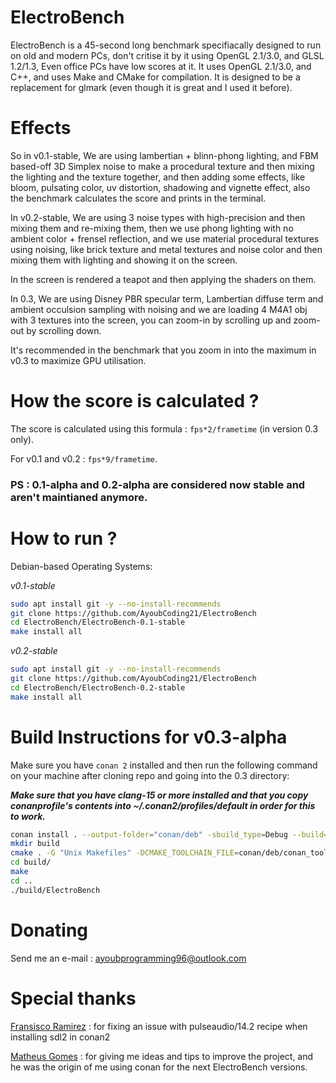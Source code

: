 # ElectroBench
ElectroBench is a 45-second long benchmark specifiacally designed to run on old and modern PCs, don't critise it by it using OpenGL 2.1/3.0, and GLSL 1.2/1.3, Even office PCs have low scores at it.
It uses OpenGL 2.1/3.0, and C++, and uses Make and CMake for compilation. It is designed to be a replacement for glmark (even though it is great and I used it before).

# Effects
So in v0.1-stable, We are using lambertian + blinn-phong lighting, and FBM based-off 3D Simplex noise to make a procedural texture and then mixing the lighting and the texture together, and then adding some effects, like bloom, pulsating color, uv distortion, shadowing and vignette effect, also the benchmark calculates the score and prints in the terminal.

In v0.2-stable, We are using 3 noise types with high-precision and then mixing them and re-mixing them, then we use phong lighting with no ambient color + frensel reflection, and we use material procedural textures using noising, like brick texture and metal textures and noise color and then mixing them with lighting and showing it on the screen.

In the screen is rendered a teapot and then applying the shaders on them.

In 0.3, We are using Disney PBR specular term, Lambertian diffuse term and ambient occulsion sampling with noising and we are loading 4 M4A1 obj with 3 textures into the screen, you can zoom-in by scrolling up and zoom-out by scrolling down.

It's recommended in the benchmark that you zoom in into the maximum in v0.3 to maximize GPU utilisation.

# How the score is calculated ?
The score is calculated using this formula : ```fps*2/frametime``` (in version 0.3 only).

For v0.1 and v0.2 : ```fps*9/frametime```.

### PS : 0.1-alpha and 0.2-alpha are considered now stable and aren't maintianed anymore.

# How to run ?

Debian-based Operating Systems:

*v0.1-stable*

```bash
sudo apt install git -y --no-install-recommends
git clone https://github.com/AyoubCoding21/ElectroBench
cd ElectroBench/ElectroBench-0.1-stable
make install all
```

*v0.2-stable*
```bash
sudo apt install git -y --no-install-recommends
git clone https://github.com/AyoubCoding21/ElectroBench
cd ElectroBench/ElectroBench-0.2-stable
make install all
```

# Build Instructions for v0.3-alpha

Make sure you have `conan 2` installed and then run the following
command on your machine after cloning repo and going into the 0.3 directory:

***Make sure that you have clang-15 or more installed and that you copy conanprofile's contents into ~/.conan2/profiles/default in order for this to work.***

```sh
conan install . --output-folder="conan/deb" -sbuild_type=Debug --build=missing -pr conanprofile
mkdir build 
cmake . -G "Unix Makefiles" -DCMAKE_TOOLCHAIN_FILE=conan/deb/conan_toolchain.cmake -DCMAKE_POLICY_DEFAULT_CMP0091=NEW -DCMAKE_BUILD_TYPE=Debug -B build/
cd build/
make
cd ..
./build/ElectroBench
```

# Donating

Send me an e-mail : ayoubprogramming96@outlook.com

# Special thanks

[Fransisco Ramirez](https://github.com/franramirez688) : for fixing an issue with pulseaudio/14.2 recipe when installing sdl2 in conan2

[Matheus Gomes](https://github.com/matheusgomes28) : for giving me ideas and tips to improve the project, and he was the origin of me using conan for the next ElectroBench versions.
